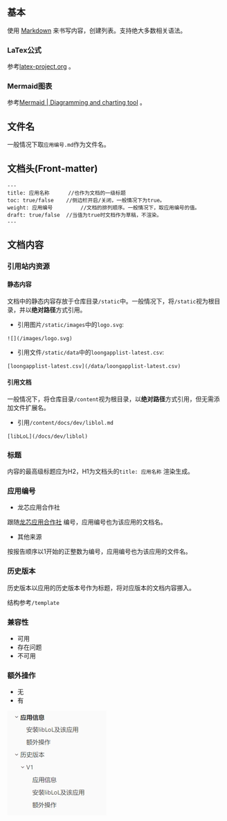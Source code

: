 ## 基本

使用 [Markdown](https://en.wikipedia.org/wiki/Markdown)  来书写内容，创建列表。支持绝大多数相关语法。

### LaTex公式

参考[latex-project.org](https://www.latex-project.org/) 。

### Mermaid图表

参考[Mermaid | Diagramming and charting tool](https://mermaid.js.org/) 。

## 文件名

一般情况下取`应用编号.md`作为文件名。

## 文档头(Front-matter)

```
---
title: 应用名称      //也作为文档的一级标题
toc: true/false    //侧边栏开启/关闭，一般情况下为true。
weight: 应用编号         //文档的排列顺序。一般情况下，取应用编号的值。
draft: true/false  //当值为true时文档作为草稿，不渲染。
---
```

## 文档内容

### 引用站内资源

#### 静态内容

文档中的静态内容存放于仓库目录`/static`中。一般情况下，将`/static`视为根目录，并以**绝对路径**方式引用。

- 引用图片`/static/images`中的`logo.svg`:

```
![](/images/logo.svg)
```

- 引用文件`/static/data`中的`loongapplist-latest.csv`:

```
[loongapplist-latest.csv](/data/loongapplist-latest.csv)
```

#### 引用文档

一般情况下，将仓库目录`/content`视为根目录，以**绝对路径**方式引用，但无需添加文件扩展名。

- 引用`/content/docs/dev/liblol.md`

```
[libLoL](/docs/dev/liblol)
```


### 标题

内容的最高级标题应为H2，H1为文档头的`title: 应用名称` 渲染生成。

### 应用编号

- 龙芯应用合作社

跟随[龙芯应用合作社](http://app.loongapps.cn/#/home) 编号，应用编号也为该应用的文档名。

- 其他来源

按报告顺序以1开始的正整数为编号，应用编号也为该应用的文件名。

### 历史版本

历史版本以应用的历史版本号作为标题，将对应版本的文档内容挪入。

结构参考`/template`

### 兼容性

* 可用
* 存在问题
* 不可用

### 额外操作
* 无
* 有

![应用详情文档结构](/static/images/应用详情文档结构.png)

